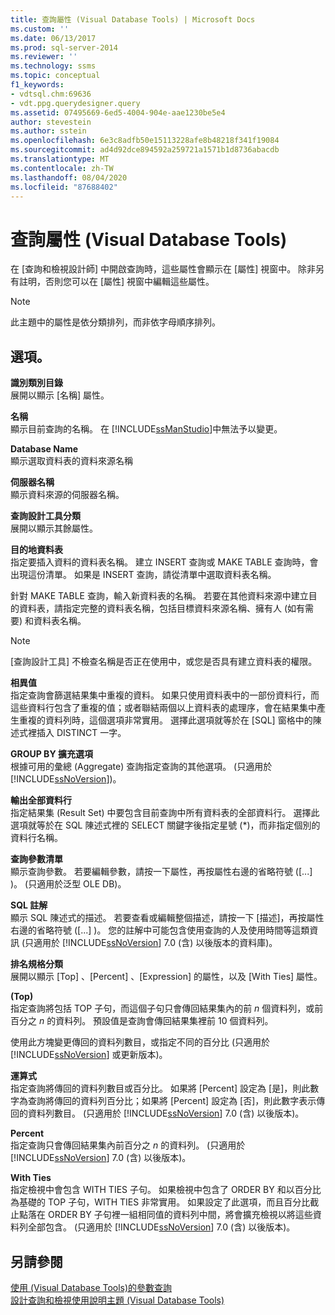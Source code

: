 ```yaml
---
title: 查詢屬性 (Visual Database Tools) | Microsoft Docs
ms.custom: ''
ms.date: 06/13/2017
ms.prod: sql-server-2014
ms.reviewer: ''
ms.technology: ssms
ms.topic: conceptual
f1_keywords:
- vdtsql.chm:69636
- vdt.ppg.querydesigner.query
ms.assetid: 07495669-6ed5-4004-904e-aae1230be5e4
author: stevestein
ms.author: sstein
ms.openlocfilehash: 6e3c8adfb50e15113228afe8b48218f341f19084
ms.sourcegitcommit: ad4d92dce894592a259721a1571b1d8736abacdb
ms.translationtype: MT
ms.contentlocale: zh-TW
ms.lasthandoff: 08/04/2020
ms.locfileid: "87688402"
---
```

# <a name="query-properties-visual-database-tools"></a>查詢屬性 (Visual Database Tools)
  在 [查詢和檢視設計師] 中開啟查詢時，這些屬性會顯示在 [屬性] 視窗中。 除非另有註明，否則您可以在 [屬性] 視窗中編輯這些屬性。  
  
> [!NOTE]  
>  此主題中的屬性是依分類排列，而非依字母順序排列。  
  
## <a name="options"></a>選項。  
 **識別類別目錄**  
 展開以顯示 [名稱]  屬性。  
  
 **名稱**  
 顯示目前查詢的名稱。 在 [!INCLUDE[ssManStudio](../../includes/ssmanstudio-md.md)]中無法予以變更。  
  
 **Database Name**  
 顯示選取資料表的資料來源名稱  
  
 **伺服器名稱**  
 顯示資料來源的伺服器名稱。  
  
 **查詢設計工具分類**  
 展開以顯示其餘屬性。  
  
 **目的地資料表**  
 指定要插入資料的資料表名稱。 建立 INSERT 查詢或 MAKE TABLE 查詢時，會出現這份清單。 如果是 INSERT 查詢，請從清單中選取資料表名稱。  
  
 針對 MAKE TABLE 查詢，輸入新資料表的名稱。 若要在其他資料來源中建立目的資料表，請指定完整的資料表名稱，包括目標資料來源名稱、擁有人 (如有需要) 和資料表名稱。  
  
> [!NOTE]  
>  [查詢設計工具] 不檢查名稱是否正在使用中，或您是否具有建立資料表的權限。  
  
 **相異值**  
 指定查詢會篩選結果集中重複的資料。 如果只使用資料表中的一部份資料行，而這些資料行包含了重複的值；或者聯結兩個以上資料表的處理序，會在結果集中產生重複的資料列時，這個選項非常實用。 選擇此選項就等於在 [SQL] 窗格中的陳述式裡插入 DISTINCT 一字。  
  
 **GROUP BY 擴充選項**  
 根據可用的彙總 (Aggregate) 查詢指定查詢的其他選項。 (只適用於 [!INCLUDE[ssNoVersion](../../includes/ssnoversion-md.md)])。  
  
 **輸出全部資料行**  
 指定結果集 (Result Set) 中要包含目前查詢中所有資料表的全部資料行。 選擇此選項就等於在 SQL 陳述式裡的 SELECT 關鍵字後指定星號 (*)，而非指定個別的資料行名稱。  
  
 **查詢參數清單**  
 顯示查詢參數。 若要編輯參數，請按一下屬性，再按屬性右邊的省略符號 ([...]  )。 (只適用於泛型 OLE DB)。  
  
 **SQL 註解**  
 顯示 SQL 陳述式的描述。 若要查看或編輯整個描述，請按一下 [描述]，再按屬性右邊的省略符號 ([...]  )。 您的註解中可能包含使用查詢的人及使用時間等這類資訊 (只適用於 [!INCLUDE[ssNoVersion](../../includes/ssnoversion-md.md)] 7.0 (含) 以後版本的資料庫)。  
  
 **排名規格分類**  
 展開以顯示 [Top]  、[Percent]  、[Expression]  的屬性，以及 [With Ties]  屬性。  
  
 **(Top)**  
 指定查詢將包括 TOP 子句，而這個子句只會傳回結果集內的前 *n* 個資料列，或前百分之 *n* 的資料列。 預設值是查詢會傳回結果集裡前 10 個資料列。  
  
 使用此方塊變更傳回的資料列數目，或指定不同的百分比 (只適用於 [!INCLUDE[ssNoVersion](../../includes/ssnoversion-md.md)] 或更新版本)。  
  
 **運算式**  
 指定查詢將傳回的資料列數目或百分比。 如果將 [Percent]  設定為 [是]，則此數字為查詢將傳回的資料列百分比；如果將 [Percent]  設定為 [否]，則此數字表示傳回的資料列數目。 (只適用於 [!INCLUDE[ssNoVersion](../../includes/ssnoversion-md.md)] 7.0 (含) 以後版本)。  
  
 **Percent**  
 指定查詢只會傳回結果集內前百分之 *n* 的資料列。 (只適用於 [!INCLUDE[ssNoVersion](../../includes/ssnoversion-md.md)] 7.0 (含) 以後版本)。  
  
 **With Ties**  
 指定檢視中會包含 WITH TIES 子句。 如果檢視中包含了 ORDER BY 和以百分比為基礎的 TOP 子句，WITH TIES 非常實用。 如果設定了此選項，而且百分比截止點落在 ORDER BY 子句裡一組相同值的資料列中間，將會擴充檢視以將這些資料列全部包含。 (只適用於 [!INCLUDE[ssNoVersion](../../includes/ssnoversion-md.md)] 7.0 (含) 以後版本)。  
  
## <a name="see-also"></a>另請參閱  
 [使用 &#40;Visual Database Tools&#41;的參數查詢](visual-database-tools.md)   
 [設計查詢和檢視使用說明主題 &#40;Visual Database Tools&#41;](design-queries-and-views-how-to-topics-visual-database-tools.md)  
  
  
